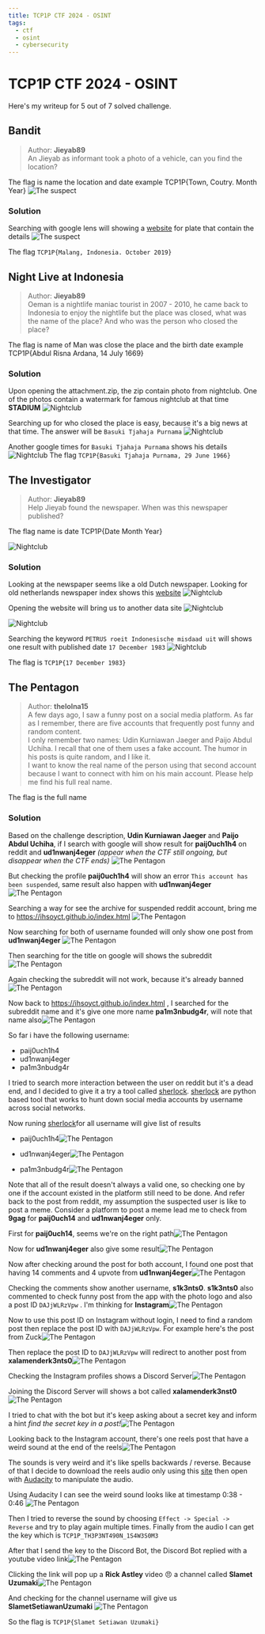 ```yaml
---
title: TCP1P CTF 2024 - OSINT
tags:
  - ctf
  - osint
  - cybersecurity
---
```

# TCP1P CTF 2024 - OSINT

Here's my writeup for 5 out of 7 solved challenge.

## Bandit

>Author: **Jieyab89**  
>An Jieyab as informant took a photo of a vehicle, can you find the location?

The flag is name the location and date example TCP1P{Town, Coutry. Month Year}
![The suspect](./img/bandit-1.jpg)
### Solution

Searching with google lens will showing a [website](https://platesmania.com/id/nomer24795105) for plate that contain the details
![The suspect](./img/bandit-2.png)

The flag `TCP1P{Malang, Indonesia. October 2019}`

## Night Live at Indonesia

> Author: **Jieyab89**  
> Oeman is a nightlife maniac tourist in 2007 - 2010, he came back to Indonesia to enjoy the nightlife but the place was closed, what was the name of the place? And who was the person who closed the place?

The flag is name of Man was close the place and the birth date example TCP1P{Abdul Risna Ardana, 14 July 1669}

### Solution

Upon opening the attachment.zip, the zip contain photo from nightclub. One of the photos contain a watermark for famous nightclub at that time **STADIUM**
![Nightclub](./img/indo-nightclub-1.png)

Searching up for who closed the place is easy, because it's a big news at that time. The answer will be `Basuki Tjahaja Purnama`
![Nightclub](./img/indo-nightclub-2.png)

Another google times for `Basuki Tjahaja Purnama` shows his details
![Nightclub](./img/indo-nightclub-3.png)
The flag `TCP1P{Basuki Tjahaja Purnama, 29 June 1966}`

## The Investigator

>Author: **Jieyab89**  
>Help Jieyab found the newspaper. When was this newspaper published?

The flag name is date TCP1P{Date Month Year}

![Nightclub](./img/investigator-1.png)

### Solution

Looking at the newspaper seems like a old Dutch newspaper. Looking for old netherlands newspaper index shows this [website](https://www.kb.nl/en/research-find/datasets/delpher-newspapers)
![Nightclub](./img/investigator-2.png)


Opening the website will bring us to another data site
![Nightclub](./img/investigator-3.png)

![Nightclub](./img/investigator-4.png)

Searching the keyword `PETRUS roeit Indonesische misdaad uit` will shows one result with published date `17 December 1983`
![Nightclub](./img/investigator-5.png)

The flag is `TCP1P{17 December 1983}`

## The Pentagon

> Author: **thelolna15**  
> A few days ago, I saw a funny post on a social media platform. As far as I remember, there are five accounts that frequently post funny and random content.  
> I only remember two names: Udin Kurniawan Jaeger and Paijo Abdul Uchiha. I recall that one of them uses a fake account. The humor in his posts is quite random, and I like it.  
> I want to know the real name of the person using that second account because I want to connect with him on his main account. Please help me find his full real name.

The flag is the full name

### Solution

Based on the challenge description,  **Udin Kurniawan Jaeger** and **Paijo Abdul Uchiha**, if I search with google will show result for **paij0uch1h4** on reddit and **ud1nwanj4eger** *(appear when the CTF still ongoing, but disappear when the CTF ends)*
![The Pentagon](./img/pentagon-1.png)

But checking the profile **paij0uch1h4** will show an error `This account has been suspended`, same result also happen with **ud1nwanj4eger**
![The Pentagon](./img/pentagon-2.png)

Searching a way for see the archive for suspended reddit account, bring me to https://ihsoyct.github.io/index.html 
![The Pentagon](./img/pentagon-3.png)

Now searching for both of username founded will only show one post from **ud1nwanj4eger**
![The Pentagon](./img/pentagon-4.png)

Then searching for the title on google will shows the subreddit![The Pentagon](./img/pentagon-5.png)

Again checking the subreddit will not work, because it's already banned![The Pentagon](./img/pentagon-6.png)

Now back to https://ihsoyct.github.io/index.html , I searched for the subreddit name and it's give one more name **pa1m3nbudg4r**, will note that name also![The Pentagon](./img/pentagon-7.png)

So far i have the following username:
- paij0uch1h4
- ud1nwanj4eger
- pa1m3nbudg4r

I tried to search more interaction between the user on reddit but it's a dead end, and I decided to give it a try a tool called [sherlock](https://github.com/sherlock-project/sherlock). 
[sherlock](https://github.com/sherlock-project/sherlock) are python based tool that works to hunt down social media accounts by username across social networks.

Now runing [sherlock](https://github.com/sherlock-project/sherlock)for all username will give list of results
- paij0uch1h4![The Pentagon](./img/pentagon-8.png)

- ud1nwanj4eger![The Pentagon](./img/pentagon-9.png)

- pa1m3nbudg4r![The Pentagon](./img/pentagon-10.png)

Note that all of the result doesn't always a valid one, so checking one by one if the account existed in the platform still need to be done. And refer back to the post from reddit, my assumption the suspected user is like to post a meme. Consider a platform to post a meme lead me to check from **9gag** for **paij0uch14** and **ud1nwanj4eger** only.

First for **paij0uch14**, seems we're on the right path![The Pentagon](./img/pentagon-11.png)

Now for **ud1nwanj4eger** also give some result![The Pentagon](./img/pentagon-12.png)

Now after checking around the post for both account, I found one post that having 14 comments and 4 upvote from **ud1nwanj4eger**![The Pentagon](./img/pentagon-13.png)

Checking the comments show another username, **s1k3nts0**. **s1k3nts0** also commented to check funny post from the app with the photo logo and also a post ID `DAJjWLRzVpw` . I'm thinking for **Instagram**![The Pentagon](./img/pentagon-14.png)

Now to use this post ID on Instagram without login, I need to find a random post then replace the post ID with `DAJjWLRzVpw`. For example here's the post from Zuck![The Pentagon](./img/pentagon-15.png)

Then replace the post ID to `DAJjWLRzVpw` will redirect to another post from **xalamenderk3nts0**![The Pentagon](./img/pentagon-16.png)

Checking the Instagram profiles shows a Discord Server![The Pentagon](./img/pentagon-17.png)

Joining the Discord Server will shows a bot called **xalamenderk3nst0**![The Pentagon](./img/pentagon-18.png)

I tried to chat with the bot but it's keep asking about a secret key and inform a hint _find the secret key in a post!_![The Pentagon](./img/pentagon-19.png)

Looking back to the Instagram account, there's one reels post that have a weird sound at the end of the reels![The Pentagon](./img/pentagon-20.png)

The sounds is very weird and it's like spells backwards / reverse. Because of that I decide to download the reels audio only using this [site](https://reelsave.app/audio) then open with [Audacity](https://www.audacityteam.org/) to manipulate the audio.

Using Audacity I can see the weird sound looks like at timestamp 0:38 - 0:46
![The Pentagon](./img/pentagon-21.png)

Then I tried to reverse the sound by choosing `Effect -> Special -> Reverse` and try to play again multiple times. Finally from the audio I can get the key which is `TCP1P_TH3P3NT490N_1S4W3S0M3`

After that I send the key to the Discord Bot, the Discord Bot replied with a youtube video link![The Pentagon](./img/pentagon-22.png)

Clicking the link will pop up a **Rick Astley** video :angry: a channel called **Slamet Uzumaki**![The Pentagon](./img/pentagon-23.png)

And checking for the channel username will give us **SlametSetiawanUzumaki** ![The Pentagon](./img/pentagon-24.png)

So the flag is `TCP1P{Slamet Setiawan Uzumaki} `
